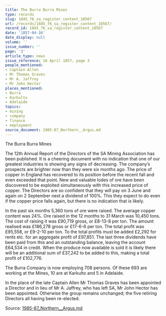 ```yaml
---
title: The Burra Burra Mines
type: records
slug: 1845_76_sa_register_content_10567
url: /records/1845_76_sa_register_content_10567/
record_id: 1845_76_sa_register_content_10567
date: '1857-04-16'
date_display: null
volume: ''
issue_number: ''
page: '3'
article_type: news
issue_reference: 16 April 1857, page 3
people_mentioned:
- Captain Allen
- Mr Thomas Graves
- Mr A. Jaffrey
- Mr John Hector
places_mentioned:
- Burra
- Karkulto
- Adelaide
topics:
- mining
- company
- finance
- employment
source_document: 1985-87_Northern__Argus.md
---
```


The Burra Burra Mines

The 12th Annual Report of the Directors of the SA Mining Association has been published.  It is a cheering document with no indication that one of our greatest industries is showing any signs of decreasing.  The company’s prospects are brighter now than they were six months ago.  The price of copper in England has recovered to its position before the recent fall and even exceeded that point.  New and valuable lodes of ore have been discovered to be exploited simultaneously with this increased price of copper.  The Directors are so confident that they will pay on 3 June and again on 2 September next a dividend of 100%.  This they expect to do even if the copper price falls again, but there is no indication that is likely.

In the past six months 5,360 tons of ore were raised.  The average copper content was 24%.  Ore raised in the 12 months to 31 March was 10,450 tons.  The cost of raising it was £90,719 gross, or £8-13-8 per ton.  The amount realised was £186,278 gross or £17-6-6 per ton.  The total profit was £95,558, or £9-2-10 per ton.  To the total profits must be added £2,292 for rents etc. for an aggregate profit of £97,851.  The last three dividends have been paid from this and an outstanding balance, leaving the account £64,534 in credit.  When the produce now available is sold it is likely there will be an additional sum of £37,242 to be added to this, making a total profit of £102,776.

The Burra Company is now employing 708 persons.  Of these 693 are working at the Mines, 10 are at Karkulto and 5 in Adelaide.

In the place of the late Captain Allen Mr Thomas Graves has been appointed a Director and in lieu of Mr A. Jaffrey, who has left SA, Mr John Hector has been appointed.  Otherwise the group remains unchanged; the five retiring Directors all having been re-elected.

Source: [1985-87_Northern__Argus.md](/downloads/markdown/1985-87_Northern__Argus.md)
